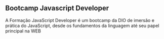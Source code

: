 ## Bootcamp Javascript Developer
 A Formação JavaScript Developer é um bootcamp da DIO de imersão e prática do JavaScript, desde os fundamentos da linguagem até seu papel principal na WEB

